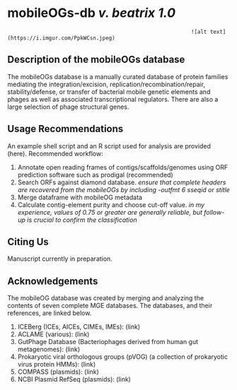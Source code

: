 # mobileOGs-db _v. beatrix 1.0_ 
                                                              ![alt text](https://i.imgur.com/PpkWCsn.jpeg)

## Description of the mobileOGs database
The mobileOGs database is a manually curated database of protein families mediating the integration/excision, replication/recombination/repair, stability/defense, or transfer of bacterial mobile genetic elements and phages as well as associated transcriptional regulators. There are also a large selection of phage structural genes. 

## Usage Recommendations
An example shell script and an R script used for analysis are provided (here).
Recommended workflow:
1. Annotate open reading frames of contigs/scaffolds/genomes using ORF prediction software such as prodigal (recommended)
2. Search ORFs against diamond database. _ensure that complete headers are recovered from the mobileOGs by including -outfmt 6 sseqid or stitle_
3. Merge dataframe with mobileOG metadata
4. Calculate contig-element purity and choose cut-off value. _in my experience, values of 0.75 or greater are generally reliable, but follow-up is crucial to confirm the classification_  

## Citing Us
Manuscript currently in preparation. 

## Acknowledgements 
The mobileOG database was created by merging and analyzing the contents of seven complete MGE databases. The databases, and their references, are linked below. 
1. ICEBerg (ICEs, AICEs, CIMEs, IMEs): (link)
2. ACLAME (various): (link)
4. GutPhage Database (Bacteriophages derived from human gut metagenomes): (link) 
5. Prokaryotic viral orthologous groups (pVOG) (a collection of prokaryotic virus protein HMMs): (link) 
6. COMPASS (plasmids): (link)
7. NCBI Plasmid RefSeq (plasmids): (link)  

